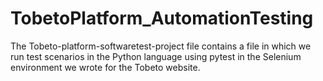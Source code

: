 # TobetoPlatform_AutomationTesting
The Tobeto-platform-softwaretest-project file contains a file in which we run test scenarios in the Python language using pytest in the Selenium environment we wrote for the Tobeto website.
